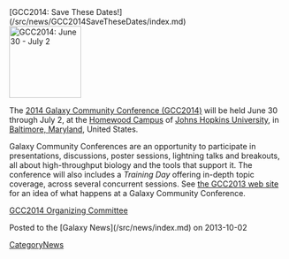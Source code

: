 <div class='newsItemHeader'>[GCC2014: Save These Dates!](/src/news/GCC2014SaveTheseDates/index.md)</div>

<div class='right'><a href='/src/events/GCC2014/index.md'><img src="/src/images/Logos/GCC2014LogoTall200.png" alt="GCC2014: June 30 - July 2" width="130" /></a></div>

The [2014 Galaxy Community Conference (GCC2014)](/src/events/GCC2014/index.md) will be held June 30 through July 2, at the [Homewood Campus](http://webapps.jhu.edu/jhuniverse/information_about_hopkins/campuses/homewood_campus/) of [Johns Hopkins University](http://jhu.edu), in [Baltimore, Maryland](http://visitors.baltimorecity.gov/), United States.

Galaxy Community Conferences are an opportunity to participate in presentations, discussions, poster sessions, lightning talks and breakouts, all about high-throughput biology and the tools that support it.  The conference will also includes a *Training Day* offering in-depth topic coverage, across several concurrent sessions.  See [the GCC2013 web site](/src/events/GCC2013/index.md) for an idea of what happens at a Galaxy Community Conference.

[GCC2014 Organizing Committee](/src/events/GCC2014/Organizers/index.md)

<div class='newsItemFooter'>Posted to the [Galaxy News](/src/news/index.md) on 2013-10-02</div>

[CategoryNews](/src/CategoryNews/index.md)
